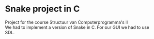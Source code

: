# Snake project in C

Project for the course Structuur van Computerprogramma's II  
We had to implement a version of Snake in C. For our GUI we had to use SDL.
